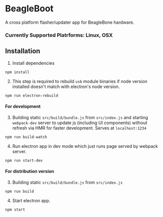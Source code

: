 # BeagleBoot
A cross platform flasher/updater app for BeagleBone hardware.

### Currently Supported Platrforms: Linux, OSX

## Installation
1. Install dependencies
```
npm install
```
2. This step is required to rebuild `usb` module binaries if node version installed doesn't match with electron's node version.
```
npm run electron-rebuild
```
#### For development
3. Building static `src/build/bundle.js` from `src/index.js` and starting `webpack-dev` server to update js (including UI components) without refresh via HMR for faster development. Serves at `localhost:1234`
```
npm run build-watch
``` 
4. Run electron app in dev mode which just runs page served by webpack server.
```
npm run start-dev
```
#### For distribution version
3. Building static `src/build/bundle.js` from `src/index.js`
```
npm run build
```
4. Start electron app.
```
npm start
```


